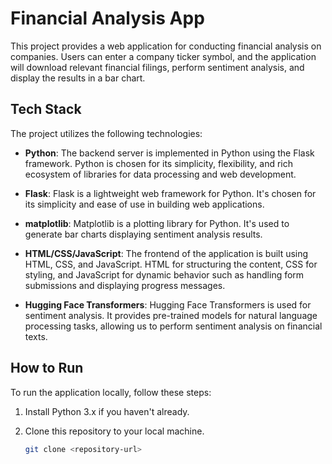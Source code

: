# Financial Analysis App

This project provides a web application for conducting financial analysis on companies. Users can enter a company ticker symbol, and the application will download relevant financial filings, perform sentiment analysis, and display the results in a bar chart.

## Tech Stack

The project utilizes the following technologies:

- **Python**: The backend server is implemented in Python using the Flask framework. Python is chosen for its simplicity, flexibility, and rich ecosystem of libraries for data processing and web development.
  
- **Flask**: Flask is a lightweight web framework for Python. It's chosen for its simplicity and ease of use in building web applications.

- **matplotlib**: Matplotlib is a plotting library for Python. It's used to generate bar charts displaying sentiment analysis results.

- **HTML/CSS/JavaScript**: The frontend of the application is built using HTML, CSS, and JavaScript. HTML for structuring the content, CSS for styling, and JavaScript for dynamic behavior such as handling form submissions and displaying progress messages.

- **Hugging Face Transformers**: Hugging Face Transformers is used for sentiment analysis. It provides pre-trained models for natural language processing tasks, allowing us to perform sentiment analysis on financial texts.

## How to Run

To run the application locally, follow these steps:

1. Install Python 3.x if you haven't already.

2. Clone this repository to your local machine.

   ```bash
   git clone <repository-url>
